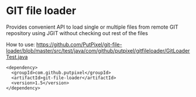 # GIT file loader
Provides convenient API to load single or multiple files from remote GIT
repository using JGIT without checking out rest of the files

How to use: https://github.com/PutPixel/git-file-loader/blob/master/src/test/java/com/github/putpixel/gitfileloader/GitLoaderTest.java

```
<dependency>
  <groupId>com.github.putpixel</groupId>
  <artifactId>git-file-loader</artifactId>
  <version>1.5</version>
</dependency>
```
